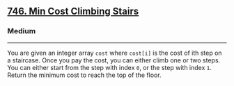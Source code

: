 
<div>

<h2><a href="https://leetcode.com/problems/min-cost-climbing-stairs/">746. Min Cost Climbing Stairs</a></h2><h3>Medium</h3><hr><div><p>You are given an integer array <code>cost</code> where <code>cost[i]</code> is the cost of ith step on a staircase. Once you pay the cost, you can either climb one or two steps.
&nbsp;
You can either start from the step with index <code>0</code>, or the step with index <code>1</code>.
Return the minimum cost to reach the top of the floor.</p>

</div>